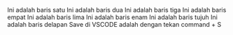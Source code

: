Ini adalah baris satu
Ini adalah baris dua
Ini adalah baris tiga
Ini adalah baris empat
Ini adalah baris lima
Ini adalah baris enam
Ini adalah baris tujuh
Ini adalah baris delapan
Save di VSCODE adalah dengan tekan command + S